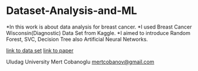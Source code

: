 # Dataset-Analysis-and-ML

*In this work is about data analysis for breast cancer. 
*I used Breast Cancer Wisconsin(Diagnostic) Data Set from Kaggle.
*I aimed to introduce Random Forest, SVC, Decision Tree also Artificial Neural Networks.

[link to data set](https://www.kaggle.com/uciml/breast-cancer-wisconsin-data)
[link to paper](https://github.com/metover/Dataset-Analysis-and-ML/blob/master/Tasarim.ipynb)

Uludag University
Mert Cobanoglu
mertcobanov@gmail.com
